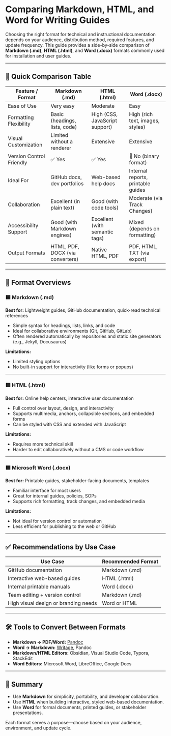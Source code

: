 # Comparing Markdown, HTML, and Word for Writing Guides

Choosing the right format for technical and instructional documentation depends on your audience, distribution method, required features, and update frequency. This guide provides a side-by-side comparison of **Markdown (.md)**, **HTML (.html)**, and **Word (.docx)** formats commonly used for installation and user guides.

---

## 📌 Quick Comparison Table

| Feature / Format           | **Markdown (.md)**            | **HTML (.html)**                  | **Word (.docx)**                    |
|----------------------------|-------------------------------|-----------------------------------|-------------------------------------|
| Ease of Use                | Very easy                     | Moderate                          | Easy                                |
| Formatting Flexibility     | Basic (headings, lists, code) | High (CSS, JavaScript support)    | High (rich text, images, styles)    |
| Visual Customization       | Limited without a renderer    | Extensive                         | Extensive                           |
| Version Control Friendly   | ✅ Yes                         | ✅ Yes                             | 🚫 No (binary format)               |
| Ideal For                  | GitHub docs, dev portfolios   | Web-based help docs               | Internal reports, printable guides  |
| Collaboration              | Excellent (in plain text)     | Good (with code tools)            | Moderate (via Track Changes)        |
| Accessibility Support      | Good (with Markdown engines)  | Excellent (with semantic tags)    | Mixed (depends on formatting)       |
| Output Formats             | HTML, PDF, DOCX (via converters) | Native HTML, PDF                 | PDF, HTML, TXT (via export)         |

---

## 🧾 Format Overviews

### 🟦 Markdown (.md)
**Best for:** Lightweight guides, GitHub documentation, quick-read technical references  
- Simple syntax for headings, lists, links, and code
- Ideal for collaborative environments (Git, GitHub, GitLab)
- Often rendered automatically by repositories and static site generators (e.g., Jekyll, Docusaurus)

**Limitations:**
- Limited styling options
- No built-in support for interactivity (like forms or popups)

---

### 🟥 HTML (.html)
**Best for:** Online help centers, interactive user documentation  
- Full control over layout, design, and interactivity
- Supports multimedia, anchors, collapsible sections, and embedded forms
- Can be styled with CSS and extended with JavaScript

**Limitations:**
- Requires more technical skill
- Harder to edit collaboratively without a CMS or code workflow

---

### 🟩 Microsoft Word (.docx)
**Best for:** Printable guides, stakeholder-facing documents, templates  
- Familiar interface for most users
- Great for internal guides, policies, SOPs
- Supports rich formatting, track changes, and embedded media

**Limitations:**
- Not ideal for version control or automation
- Less efficient for publishing to the web or GitHub

---

## ✅ Recommendations by Use Case

| Use Case                               | Recommended Format        |
|----------------------------------------|---------------------------|
| GitHub documentation                   | Markdown (.md)            |
| Interactive web-based guides           | HTML (.html)              |
| Internal printable manuals             | Word (.docx)              |
| Team editing + version control         | Markdown (.md)            |
| High visual design or branding needs   | Word or HTML              |

---

## 🛠️ Tools to Convert Between Formats

- **Markdown → PDF/Word:** [Pandoc](https://pandoc.org/)
- **Word → Markdown:** [Writage](https://www.writage.com/), Pandoc
- **Markdown/HTML Editors:** Obsidian, Visual Studio Code, Typora, StackEdit
- **Word Editors:** Microsoft Word, LibreOffice, Google Docs

---

## 📎 Summary

- Use **Markdown** for simplicity, portability, and developer collaboration.
- Use **HTML** when building interactive, styled web-based documentation.
- Use **Word** for formal documents, printed guides, or stakeholder presentations.

Each format serves a purpose—choose based on your audience, environment, and update cycle.
